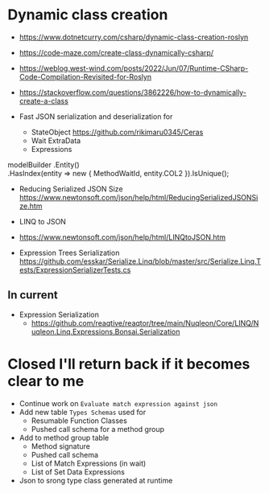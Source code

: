﻿

# Dynamic class creation
* https://www.dotnetcurry.com/csharp/dynamic-class-creation-roslyn
* https://code-maze.com/create-class-dynamically-csharp/
* https://weblog.west-wind.com/posts/2022/Jun/07/Runtime-CSharp-Code-Compilation-Revisited-for-Roslyn
* https://stackoverflow.com/questions/3862226/how-to-dynamically-create-a-class


* Fast JSON serialization and deserialization for
	* StateObject https://github.com/rikimaru0345/Ceras
	* Wait ExtraData
	* Expressions


modelBuilder
   .Entity<MethodWait>()  
   .HasIndex(entity => new { MethodWaitId, entity.COL2 }).IsUnique();


* Reducing Serialized JSON Size
https://www.newtonsoft.com/json/help/html/ReducingSerializedJSONSize.htm

* LINQ to JSON
* https://www.newtonsoft.com/json/help/html/LINQtoJSON.htm

* Expression Trees Serialization
https://github.com/esskar/Serialize.Linq/blob/master/src/Serialize.Linq.Tests/ExpressionSerializerTests.cs




## In current
* Expression Serialization
	* https://github.com/reaqtive/reaqtor/tree/main/Nuqleon/Core/LINQ/Nuqleon.Linq.Expressions.Bonsai.Serialization



# Closed I'll return back if it becomes clear to me
* Continue work on `Evaluate match expression against json`
* Add new table `Types Schemas` used for
	* Resumable Function Classes
	* Pushed call schema for a method group
* Add to method group table
	* Method signature
	* Pushed call schema
	* List of Match Expressions (in wait)
	* List of Set Data Expressions
* Json to srong type class generated at runtime